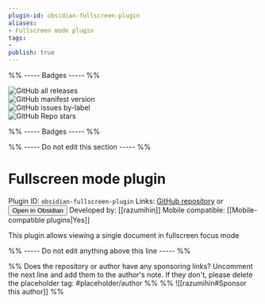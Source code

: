```yaml
---
plugin-id: obsidian-fullscreen-plugin
aliases:
- Fullscreen mode plugin
tags: 
- 
publish: true
---
```


%% ----- Badges ----- %%

![GitHub all releases](https://img.shields.io/github/downloads/razumihin/obsidian-fullscreen-plugin/total?color=573E7A&logo=github&style=for-the-badge)   
![GitHub manifest version](https://img.shields.io/github/manifest-json/v/razumihin/obsidian-fullscreen-plugin?color=573E7A&logo=github&style=for-the-badge)   
![GitHub issues by-label](https://img.shields.io/github/issues/razumihin/obsidian-fullscreen-plugin/help%20wanted?color=573E7A&logo=github&style=for-the-badge)   
![GitHub Repo stars](https://img.shields.io/github/stars/razumihin/obsidian-fullscreen-plugin?color=573E7A&logo=github&style=for-the-badge)

%% ----- Badges ----- %%

%% ----- Do not edit this section ----- %%

# Fullscreen mode plugin

Plugin ID: `obsidian-fullscreen-plugin`
Links: [GitHub repository](https://github.com/razumihin/obsidian-fullscreen-plugin) or [<button id=HH>Open in Obsidian</button>](obsidian://goto-plugin?id=obsidian-fullscreen-plugin)
Developed by: [[razumihin]]
Mobile compatible: [[Mobile-compatible plugins|Yes]]

This plugin allows viewing a single document in fullscreen focus mode

%% ----- Do not edit anything above this line ----- %% 

%% Does the repository or author have any sponsoring links? Uncomment the next line and add them to the author's note. If they don't, please delete the placeholder tag: #placeholder/author %%
%% ![[razumihin#Sponsor this author]] %%
